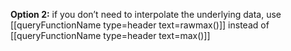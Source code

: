 **Option 2:** if you don’t need to interpolate the underlying data, 
use [[queryFunctionName type=header text=rawmax()]] instead of [[queryFunctionName type=header text=max()]]
